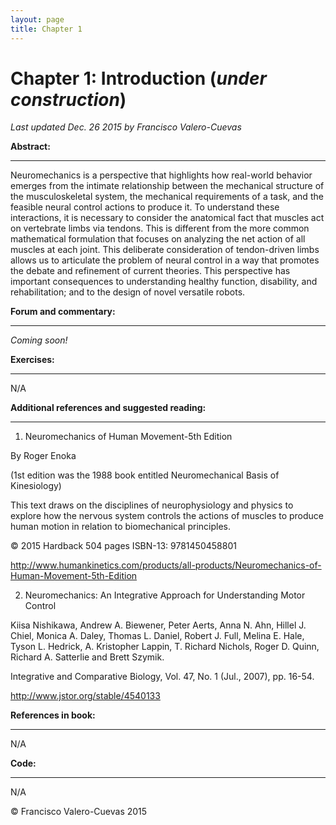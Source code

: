 ```yaml
---
layout: page
title: Chapter 1
---
```

# Chapter 1: Introduction  (*under construction*)
*Last updated Dec. 26 2015 by Francisco Valero-Cuevas*

**Abstract:**
_________

Neuromechanics is a perspective that highlights how real-world behavior emerges from the intimate relationship between the mechanical structure of the musculoskeletal system, the mechanical requirements of a task, and the feasible neural control actions to produce it. To understand these interactions, it is necessary to consider the anatomical fact that muscles act on vertebrate limbs via tendons. This is different from the more common mathematical formulation that focuses on analyzing the net action of all muscles at each joint. This deliberate consideration of tendon-driven limbs allows us to articulate the problem of neural control in a way that promotes the debate and refinement of current theories. This perspective has important consequences to understanding healthy function, disability, and rehabilitation; and to the design of novel versatile robots.


**Forum and commentary:**
_____________________
*Coming soon!*


**Exercises:**
__________
N/A

**Additional references and suggested reading:**
____________________________________________

1. Neuromechanics of Human Movement-5th Edition

By Roger Enoka 

(1st edition was the 1988 book entitled Neuromechanical Basis of Kinesiology)

This text draws on the disciplines of neurophysiology and physics to explore how the nervous system controls the actions of muscles to produce human motion in relation to biomechanical principles.

© 2015 Hardback 504 pages ISBN-13: 9781450458801

http://www.humankinetics.com/products/all-products/Neuromechanics-of-Human-Movement-5th-Edition

2. Neuromechanics: An Integrative Approach for Understanding Motor Control

Kiisa Nishikawa, Andrew A. Biewener, Peter Aerts, Anna N. Ahn, Hillel J. Chiel, Monica A. Daley, Thomas L. Daniel, Robert J. Full, Melina E. Hale, Tyson L. Hedrick, A. Kristopher Lappin, T. Richard Nichols, Roger D. Quinn, Richard A. Satterlie and Brett Szymik.

Integrative and Comparative Biology, Vol. 47, No. 1 (Jul., 2007), pp. 16-54.

http://www.jstor.org/stable/4540133

**References in book:**
___________________
N/A

**Code:**
_____

N/A


© Francisco Valero-Cuevas 2015

